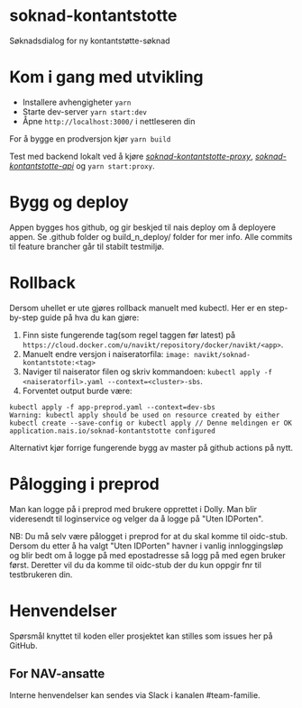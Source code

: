 soknad-kontantstotte
====================

Søknadsdialog for ny kontantstøtte-søknad

# Kom i gang med utvikling

* Installere avhengigheter `yarn`
* Starte dev-server `yarn start:dev`
* Åpne `http://localhost:3000/` i nettleseren din

For å bygge en prodversjon kjør `yarn build`

Test med backend lokalt ved å kjøre [_soknad-kontantstotte-proxy_](https://github.com/navikt/soknad-kontantstotte-proxy), [_soknad-kontantstotte-api_](https://github.com/navikt/soknad-kontantstotte-api) og `yarn start:proxy`.

# Bygg og deploy
Appen bygges hos github, og gir beskjed til nais deploy om å deployere appen. Se .github folder og build_n_deploy/ folder for mer info. Alle commits til feature brancher går til stabilt testmiljø.

# Rollback
Dersom uhellet er ute gjøres rollback manuelt med kubectl. Her er en step-by-step guide på hva du kan gjøre:

1. Finn siste fungerende tag(som regel taggen før latest) på `https://cloud.docker.com/u/navikt/repository/docker/navikt/<app>`.
2. Manuelt endre versjon i naiseratorfila: `image: navikt/soknad-kontantstote:<tag>`
3. Naviger til naiserator filen og skriv kommandoen: `kubectl apply -f <naiseratorfil>.yaml --context=<cluster>-sbs`.
4. Forventet output burde være:

```
kubectl apply -f app-preprod.yaml --context=dev-sbs
Warning: kubectl apply should be used on resource created by either kubectl create --save-config or kubectl apply // Denne meldingen er OK
application.nais.io/soknad-kontantstotte configured 
```

Alternativt kjør forrige fungerende bygg av master på github actions på nytt.

# Pålogging i preprod
Man kan logge på i preprod med brukere opprettet i Dolly. Man blir videresendt til loginservice og velger da å logge på "Uten IDPorten".

NB: Du må selv være pålogget i preprod for at du skal komme til oidc-stub. Dersom du etter å ha valgt "Uten IDPorten" havner i vanlig innloggingsløp og blir bedt om å logge på med epostadresse så logg på med egen bruker først. Deretter vil du da komme til oidc-stub der du kun oppgir fnr til testbrukeren din.

# Henvendelser

Spørsmål knyttet til koden eller prosjektet kan stilles som issues her på GitHub.

## For NAV-ansatte

Interne henvendelser kan sendes via Slack i kanalen #team-familie.
